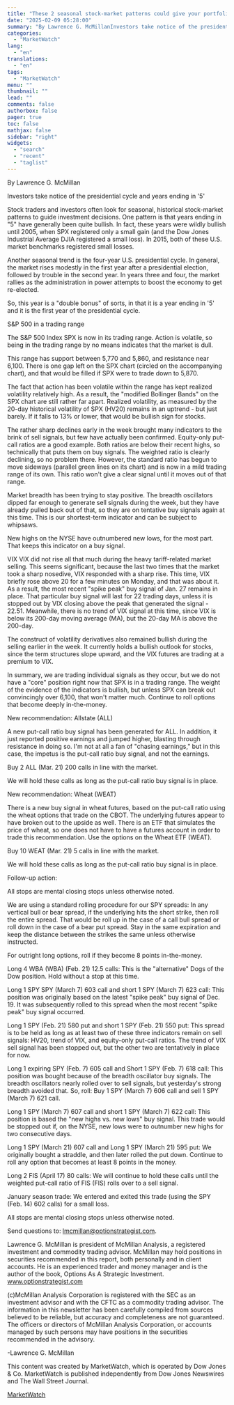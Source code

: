 ```yaml
---
title: "These 2 seasonal stock-market patterns could give your portfolio a boost"
date: "2025-02-09 05:28:00"
summary: "By Lawrence G. McMillanInvestors take notice of the presidential cycle and years ending in '5'Stock traders and investors often look for seasonal, historical stock-market patterns to guide investment decisions. One pattern is that years ending in \"5\" have generally been quite bullish. In fact, these years were wildly bullish until..."
categories:
  - "MarketWatch"
lang:
  - "en"
translations:
  - "en"
tags:
  - "MarketWatch"
menu: ""
thumbnail: ""
lead: ""
comments: false
authorbox: false
pager: true
toc: false
mathjax: false
sidebar: "right"
widgets:
  - "search"
  - "recent"
  - "taglist"
---
```


By Lawrence G. McMillan

Investors take notice of the presidential cycle and years ending in '5'

Stock traders and investors often look for seasonal, historical stock-market patterns to guide investment decisions. One pattern is that years ending in "5" have generally been quite bullish. In fact, these years were wildly bullish until 2005, when SPX registered only a small gain (and the Dow Jones Industrial Average DJIA registered a small loss). In 2015, both of these U.S. market benchmarks registered small losses.

Another seasonal trend is the four-year U.S. presidential cycle. In general, the market rises modestly in the first year after a presidential election, followed by trouble in the second year. In years three and four, the market rallies as the administration in power attempts to boost the economy to get re-elected.

So, this year is a "double bonus" of sorts, in that it is a year ending in '5' and it is the first year of the presidential cycle.

S&P 500 in a trading range

The S&P 500 Index SPX is now in its trading range. Action is volatile, so being in the trading range by no means indicates that the market is dull.

This range has support between 5,770 and 5,860, and resistance near 6,100. There is one gap left on the SPX chart (circled on the accompanying chart), and that would be filled if SPX were to trade down to 5,870.

The fact that action has been volatile within the range has kept realized volatility relatively high. As a result, the "modified Bollinger Bands" on the SPX chart are still rather far apart. Realized volatility, as measured by the 20-day historical volatility of SPX (HV20) remains in an uptrend - but just barely. If it falls to 13% or lower, that would be bullish sign for stocks.

The rather sharp declines early in the week brought many indicators to the brink of sell signals, but few have actually been confirmed. Equity-only put-call ratios are a good example. Both ratios are below their recent highs, so technically that puts them on buy signals. The weighted ratio is clearly declining, so no problem there. However, the standard ratio has begun to move sideways (parallel green lines on its chart) and is now in a mild trading range of its own. This ratio won't give a clear signal until it moves out of that range.

Market breadth has been trying to stay positive. The breadth oscillators dipped far enough to generate sell signals during the week, but they have already pulled back out of that, so they are on tentative buy signals again at this time. This is our shortest-term indicator and can be subject to whipsaws.

New highs on the NYSE have outnumbered new lows, for the most part. That keeps this indicator on a buy signal.

VIX VIX did not rise all that much during the heavy tariff-related market selling. This seems significant, because the last two times that the market took a sharp nosedive, VIX responded with a sharp rise. This time, VIX briefly rose above 20 for a few minutes on Monday, and that was about it. As a result, the most recent "spike peak" buy signal of Jan. 27 remains in place. That particular buy signal will last for 22 trading days, unless it is stopped out by VIX closing above the peak that generated the signal - 22.51. Meanwhile, there is no trend of VIX signal at this time, since VIX is below its 200-day moving average (MA), but the 20-day MA is above the 200-day.

The construct of volatility derivatives also remained bullish during the selling earlier in the week. It currently holds a bullish outlook for stocks, since the term structures slope upward, and the VIX futures are trading at a premium to VIX.

In summary, we are trading individual signals as they occur, but we do not have a "core" position right now that SPX is in a trading range. The weight of the evidence of the indicators is bullish, but unless SPX can break out convincingly over 6,100, that won't matter much. Continue to roll options that become deeply in-the-money.

New recommendation: Allstate (ALL)

A new put-call ratio buy signal has been generated for ALL. In addition, it just reported positive earnings and jumped higher, blasting through resistance in doing so. I'm not at all a fan of "chasing earnings," but in this case, the impetus is the put-call ratio buy signal, and not the earnings.

Buy 2 ALL (Mar. 21) 200 calls in line with the market.

We will hold these calls as long as the put-call ratio buy signal is in place.

New recommendation: Wheat (WEAT)

There is a new buy signal in wheat futures, based on the put-call ratio using the wheat options that trade on the CBOT. The underlying futures appear to have broken out to the upside as well. There is an ETF that simulates the price of wheat, so one does not have to have a futures account in order to trade this recommendation. Use the options on the Wheat ETF (WEAT).

Buy 10 WEAT (Mar. 21) 5 calls in line with the market.

We will hold these calls as long as the put-call ratio buy signal is in place.

Follow-up action:

All stops are mental closing stops unless otherwise noted.

We are using a standard rolling procedure for our SPY spreads: In any vertical bull or bear spread, if the underlying hits the short strike, then roll the entire spread. That would be roll up in the case of a call bull spread or roll down in the case of a bear put spread. Stay in the same expiration and keep the distance between the strikes the same unless otherwise instructed.

For outright long options, roll if they become 8 points in-the-money.

Long 4 WBA (WBA) (Feb. 21) 12.5 calls: This is the "alternative" Dogs of the Dow position. Hold without a stop at this time.

Long 1 SPY SPY (March 7) 603 call and short 1 SPY (March 7) 623 call: This position was originally based on the latest "spike peak" buy signal of Dec. 19. It was subsequently rolled to this spread when the most recent "spike peak" buy signal occurred.

Long 1 SPY (Feb. 21) 580 put and short 1 SPY (Feb. 21) 550 put: This spread is to be held as long as at least two of these three indicators remain on sell signals: HV20, trend of VIX, and equity-only put-call ratios. The trend of VIX sell signal has been stopped out, but the other two are tentatively in place for now.

Long 1 expiring SPY (Feb. 7) 605 call and Short 1 SPY (Feb. 7) 618 call: This position was bought because of the breadth oscillator buy signals. The breadth oscillators nearly rolled over to sell signals, but yesterday's strong breadth avoided that. So, roll: Buy 1 SPY (March 7) 606 call and sell 1 SPY (March 7) 621 call.

Long 1 SPY (March 7) 607 call and short 1 SPY (March 7) 622 call: This position is based the "new highs vs. new lows" buy signal. This trade would be stopped out if, on the NYSE, new lows were to outnumber new highs for two consecutive days.

Long 1 SPY (March 21) 607 call and Long 1 SPY (March 21) 595 put: We originally bought a straddle, and then later rolled the put down. Continue to roll any option that becomes at least 8 points in the money.

Long 2 FIS (April 17) 80 calls: We will continue to hold these calls until the weighted put-call ratio of FIS (FIS) rolls over to a sell signal.

January season trade: We entered and exited this trade (using the SPY (Feb. 14) 602 calls) for a small loss.

All stops are mental closing stops unless otherwise noted.

Send questions to: lmcmillan@optionstrategist.com.

Lawrence G. McMillan is president of McMillan Analysis, a registered investment and commodity trading advisor. McMillan may hold positions in securities recommended in this report, both personally and in client accounts. He is an experienced trader and money manager and is the author of the book, Options As A Strategic Investment. www.optionstrategist.com

(c)McMillan Analysis Corporation is registered with the SEC as an investment advisor and with the CFTC as a commodity trading advisor. The information in this newsletter has been carefully compiled from sources believed to be reliable, but accuracy and completeness are not guaranteed. The officers or directors of McMillan Analysis Corporation, or accounts managed by such persons may have positions in the securities recommended in the advisory.

-Lawrence G. McMillan

This content was created by MarketWatch, which is operated by Dow Jones & Co. MarketWatch is published independently from Dow Jones Newswires and The Wall Street Journal.

[MarketWatch](https://www.tradingview.com/news/DJN_SN20250206015546:0/)
